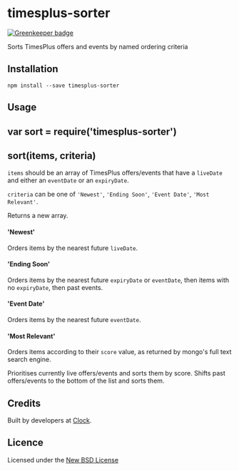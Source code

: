 # timesplus-sorter

[![Greenkeeper badge](https://badges.greenkeeper.io/clocklimited/timesplus-sorter.svg)](https://greenkeeper.io/)

Sorts TimesPlus offers and events by named ordering criteria

## Installation

    npm install --save timesplus-sorter

## Usage

## var sort = require('timesplus-sorter')

## sort(items, criteria)

`items` should be an array of TimesPlus offers/events that have a `liveDate` and
either an `eventDate` or an `expiryDate`.

`criteria` can be one of `'Newest'`, `'Ending Soon'`, `'Event Date'`, `'Most Relevant'`.

Returns a new array.

#### 'Newest'

Orders items by the nearest future `liveDate`.

#### 'Ending Soon'

Orders items by the nearest future `expiryDate` or `eventDate`, then items with no `expiryDate`, then past events.

#### 'Event Date'

Orders items by the nearest future `eventDate`.

#### 'Most Relevant'

Orders items according to their `score` value, as returned by mongo's full text search engine.

Prioritises currently live offers/events and sorts them by score.
Shifts past offers/events to the bottom of the list and sorts them.

## Credits
Built by developers at [Clock](http://clock.co.uk).

## Licence
Licensed under the [New BSD License](http://opensource.org/licenses/bsd-license.php)
